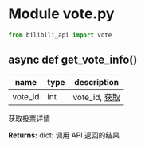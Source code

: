 # Module vote.py

```python
from bilibili_api import vote
```

## async def get_vote_info()

| name | type | description |
| - | - | - |
| vote_id | int | vote_id, [获取](https://nemo2011.github.io/bilibili-api/#/vote_id) |

获取投票详情

**Returns:** dict: 调用 API 返回的结果
